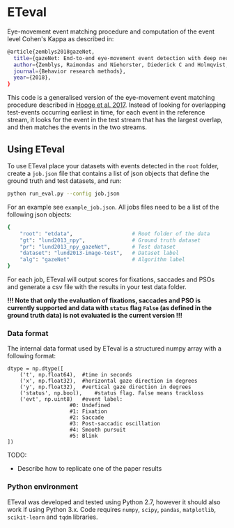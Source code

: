 # ETeval
Eye-movement event matching procedure and computation of the event level Cohen's Kappa as described in: 
```sh
@article{zemblys2018gazeNet,
  title={gazeNet: End-to-end eye-movement event detection with deep neural networks},
  author={Zemblys, Raimondas and Niehorster, Diederick C and Holmqvist, Kenneth},
  journal={Behavior research methods},
  year={2018},
}
```

This code is a generalised version of the eye-movement event matching procedure described in [Hooge et al. 2017](https://link.springer.com/article/10.3758/s13428-017-0955-x). Instead of looking for overlapping test-events occurring earliest in time, for each event in the reference stream, it looks for the event in the test stream that has the largest overlap, and then matches the events in the two streams.

## Using ETeval
To use ETeval place your datasets with events detected in the `root` folder, create a `job.json` file that contains a list of json objects that define the ground truth and test datasets, and run:

```sh
python run_eval.py --config job.json
```
For an example see `example_job.json`. All jobs files need to be a list of the following json objects:
```sh
{
    "root": "etdata", 					# Root folder of the data
    "gt": "lund2013_npy", 				# Ground truth dataset
    "pr": "lund2013_npy_gazeNet", 		# Test dataset
    "dataset": "lund2013-image-test",	# Dataset label
    "alg": "gazeNet"					# Algorithm label
}
```
For each job, ETeval will output scores for fixations, saccades and PSOs and generate a csv file with the results in your test data folder. 

**!!! Note that only the evaluation of fixations, saccades and PSO is currently supported and data with `status` flag `False` (as defined in the ground truth data) is not evaluated is the current version !!!**

### Data format
The internal data format used by ETeval is a structured numpy array with a following format:

```
dtype = np.dtype([
	('t', np.float64),	#time in seconds
	('x', np.float32),	#horizontal gaze direction in degrees
	('y', np.float32), 	#vertical gaze direction in degrees
	('status', np.bool),	#status flag. False means trackloss 
	('evt', np.uint8)	#event label:
					#0: Undefined
					#1: Fixation
					#2: Saccade
					#3: Post-saccadic oscillation
					#4: Smooth pursuit
					#5: Blink
])
```
TODO:
- Describe how to replicate one of the paper results


### Python environment
ETeval was developed and tested using Python 2.7, however it should also work if using Python 3.x. Code requires `numpy`, `scipy`, `pandas`, `matplotlib`, `scikit-learn` and `tqdm` libraries.
